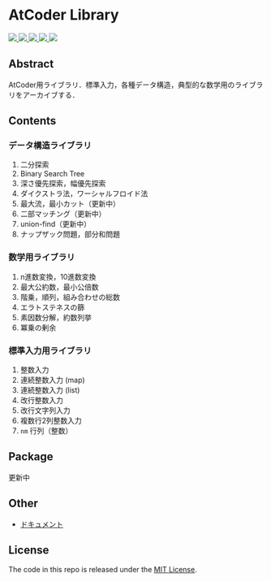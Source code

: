 # AtCoder Library

<p align=left>
<a href="https://okabe-junya.github.io/AtCoder_library/">
<img src="https://img.shields.io/badge/docs-link-blue">
</a>
<a href="#">
<img src="https://img.shields.io/github/languages/code-size/Okabe-Junya/AtCoder_library">
</a>
<a href="#">
<img src="https://img.shields.io/maintenance/yes/2022">
</a>
<a href="#">
<img src="https://img.shields.io/github/last-commit/Okabe-Junya/AtCoder_library">
</a>
<a href="#">
<img src="https://img.shields.io/github/license/Okabe-Junya/AtCoder_library">
</a>
</p>

## Abstract

AtCoder用ライブラリ．標準入力，各種データ構造，典型的な数学用のライブラリをアーカイブする．

## Contents

### データ構造ライブラリ

1. 二分探索
2. Binary Search Tree
3. 深さ優先探索，幅優先探索
4. ダイクストラ法，ワーシャルフロイド法
5. 最大流，最小カット（更新中）
6. 二部マッチング（更新中）
7. union-find（更新中）
8. ナップザック問題，部分和問題

### 数学用ライブラリ

1. n進数変換，10進数変換
2. 最大公約数，最小公倍数
3. 階乗，順列，組み合わせの総数
4. エラトステネスの篩
5. 素因数分解，約数列挙
6. 冪乗の剰余

### 標準入力用ライブラリ

1. 整数入力
2. 連続整数入力 (map)
3. 連続整数入力 (list)
4. 改行整数入力
5. 改行文字列入力
6. 複数行2列整数入力
7. `nm` 行列（整数）

## Package

更新中

## Other

- [ドキュメント](https://okabe-junya.github.io/AtCoder_library/)

## License

The code in this repo is released under the [MIT License](https://github.com/Okabe-Junya/AtCoder_library/blob/main/LICENSE).
